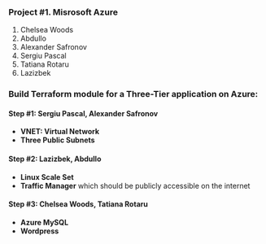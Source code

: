 ### Project #1. Misrosoft Azure

1. Chelsea Woods
2. Abdullo
3. Alexander Safronov
4. Sergiu Pascal
5. Tatiana Rotaru
6. Lazizbek

### Build Terraform module for a Three-Tier application on Azure:

#### Step #1: Sergiu Pascal, Alexander Safronov

- **VNET: Virtual Network**
- **Three Public Subnets**

#### Step #2: Lazizbek, Abdullo

- **Linux Scale Set**
- **Traffic Manager** which should be publicly accessible on the internet

#### Step #3: Chelsea Woods, Tatiana Rotaru

- **Azure MySQL**
- **Wordpress**